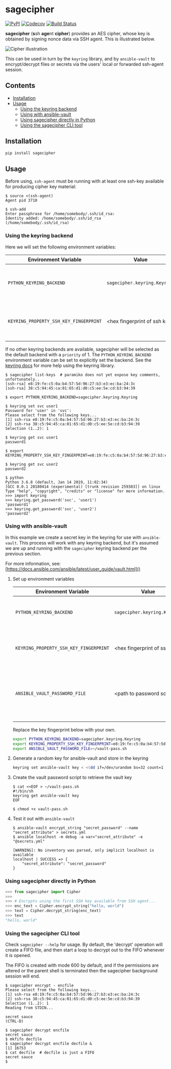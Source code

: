 # sagecipher

[![PyPI](https://img.shields.io/pypi/v/sagecipher.svg)](https://pypi.python.org/pypi/sagecipher)
[![Codecov](https://img.shields.io/codecov/c/github/p-sherratt/sagecipher/master.svg)](https://codecov.io/gh/p-sherratt/sagecipher)
[![Build Status](https://travis-ci.org/p-sherratt/sagecipher.svg?branch=master)](https://travis-ci.org/p-sherratt/sagecipher)

**sagecipher** (**s**sh **age**nt **cipher**) provides an AES cipher, whose key is obtained by signing nonce data via SSH agent.  This is illustrated below.

![Cipher illustration](https://raw.githubusercontent.com/p-sherratt/sagecipher/master/docs/sagecipher.png)

This can be used in turn by the `keyring` library, and by `ansible-vault` to encrypt/decrypt files or secrets via the users' local or forwarded ssh-agent session.

## Contents

* [Installation](#installation)
* [Usage](#usage)
  * [Using the keyring backend](#keyring)
  * [Using with ansible-vault](#ansible)
  * [Using sagecipher directly in Python](#using-in-python)
  * [Using the sagecipher CLI tool](#cli)


## Installation
```sh
pip install sagecipher
```

## Usage <a name='usage'></a>

Before using, `ssh-agent` must be running with at least one ssh-key available for producing cipher key material:

```console
$ source <(ssh-agent)
Agent pid 3710

$ ssh-add
Enter passphrase for /home/somebody/.ssh/id_rsa:
Identity added: /home/somebody/.ssh/id_rsa (/home/somebody/.ssh/id_rsa)
```

### Using the keyring backend <a name='keyring'></a>

Here we will set the following environment variables:

| Environment Variable                   | Value                        | Description                                                 |
|----------------------------------------|------------------------------|-------------------------------------------------------------|
| `PYTHON_KEYRING_BACKEND`               | `sagecipher.keyring.Keyring` | Tells `keyring` explicitly to use the `sagecipher` backend |
| `KEYRING_PROPERTY_SSH_KEY_FINGERPRINT` | &lt;hex fingerprint of ssh key&gt; | Pre-selects the SSH key for the `sagecipher` backend to use |

If no other keyring backends are available, sagecipher will be selected as the default backend with a `priority` of 1.  The `PYTHON_KEYRING_BACKEND` environment variable can be set to explicitly set the backend.  See the [keyring docs](https://keyring.readthedocs.io/en/latest/) for more help using the keyring library.

```console
$ sagecipher list-keys  # paramiko does not yet expose key comments, unfortunately..
[ssh-rsa] e8:19:fe:c5:0a:b4:57:5d:96:27:b3:e3:ec:ba:24:3c
[ssh-rsa] 38:c5:94:45:ca:01:65:d1:d0:c5:ee:5e:cd:b3:94:39

$ export PYTHON_KEYRING_BACKEND=sagecipher.keyring.Keyring

$ keyring set svc user1
Password for 'user' in 'svc': 
Please select from the following keys...
[1] ssh-rsa e8:19:fe:c5:0a:b4:57:5d:96:27:b3:e3:ec:ba:24:3c
[2] ssh-rsa 38:c5:94:45:ca:01:65:d1:d0:c5:ee:5e:cd:b3:94:39
Selection (1..2): 1

$ keyring get svc user1
password1

$ export KEYRING_PROPERTY_SSH_KEY_FINGERPRINT=e8:19:fe:c5:0a:b4:57:5d:96:27:b3:e3:ec:ba:24:3c

$ keyring get svc user2
password2

$ python
Python 3.6.8 (default, Jan 14 2019, 11:02:34) 
[GCC 8.0.1 20180414 (experimental) [trunk revision 259383]] on linux
Type "help", "copyright", "credits" or "license" for more information.
>>> import keyring
>>> keyring.get_password('svc', 'user1')
'password1'
>>> keyring.get_password('svc', 'user2')
'password2'
```

### Using with ansible-vault <a name='ansible'></a>

In this example we create a secret key in the keyring for use with `ansible-vault`.
This process will work with any keyring backend, but it's assumed we are up and
running with the `sagecipher` keyring backend per the previous section.

For more information, see: 
[https://docs.ansible.com/ansible/latest/user_guide/vault.html]()

1. Set up environment variables

   | Environment Variable                   | Value                        | Description                                                           |
   |----------------------------------------|------------------------------|-----------------------------------------------------------------------|
   | `PYTHON_KEYRING_BACKEND`               | `sagecipher.keyring.Keyring` | Tells `keyring` to use the `sagecipher` backend                       |
   | `KEYRING_PROPERTY_SSH_KEY_FINGERPRINT` | &lt;hex fingerprint of ssh key&gt; | Pre-selects the SSH key for the `sagecipher` backend to use           |
   | `ANSIBLE_VAULT_PASSWORD_FILE`          | &lt;path to password script&gt;    | `ansible-vault` will use this script to find the vault encryption key |
   |                                        |                              

   Replace the key fingerprint below with your own.
   
   ```sh
   export PYTHON_KEYRING_BACKEND=sagecipher.keyring.Keyring
   export KEYRING_PROPERTY_SSH_KEY_FINGERPRINT=e8:19:fe:c5:0a:b4:57:5d:96:27:b3:e3:ec:ba:24:3c
   export ANSIBLE_VAULT_PASSWORD_FILE=~/vault-pass.sh
   ```
   
2. Generate a random key for ansible-vault and store in the keyring

   ```sh
   keyring set ansible-vault key < <(dd if=/dev/urandom bs=32 count=1 | base64)
   ```

3. Create the vault password script to retrieve the vault key

   ```console
   $ cat <<EOF > ~/vault-pass.sh
   #!/bin/sh
   keyring get ansible-vault key
   EOF
   
   $ chmod +x vault-pass.sh
   ```

4. Test it out with `ansible-vault`

   ```console
   $ ansible-vault encrypt_string "secret_password" --name "secret_attribute" > secrets.yml
   $ ansible localhost -m debug -a var="secret_attribute" -e "@secrets.yml"
   
   [WARNING]: No inventory was parsed, only implicit localhost is available
   localhost | SUCCESS => {
       "secret_attribute": "secret_password"
   }
   ```

### Using sagecipher directly in Python <a name='using-in-python'></a>

```python
>>> from sagecipher import Cipher
>>>
>>> # Encrypts using the first SSH key available from SSH agent...
>>> enc_text = Cipher.encrypt_string("hello, world")
>>> text = Cipher.decrypt_string(enc_text)
>>> text
"hello, world"
```

### Using the sagecipher CLI tool <a name='cli'></a>

Check `sagecipher --help` for usage. By default, the 'decrypt' operation will create a FIFO file, and then start a loop to decrypt out to the FIFO whenever it is opened.

The FIFO is created with mode 600 by default, and if the permissions are altered or the parent shell is terminated then the sagecipher background session will end.

```console
$ sagecipher encrypt - encfile
Please select from the following keys...
[1] ssh-rsa e8:19:fe:c5:0a:b4:57:5d:96:27:b3:e3:ec:ba:24:3c
[2] ssh-rsa 38:c5:94:45:ca:01:65:d1:d0:c5:ee:5e:cd:b3:94:39
Selection (1..2): 1
Reading from STDIN...

secret sauce
(CTRL-D)

$ sagecipher decrypt encfile
secret sauce
$ mkfifo decfile
$ sagecipher decrypt encfile decfile &
[1] 16753
$ cat decfile  # decfile is just a FIFO
secret sauce
$
```

